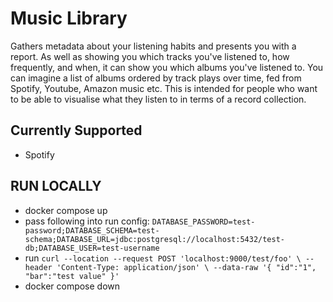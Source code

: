 # Music Library

Gathers metadata about your listening habits and presents you with a report. As well as showing you which tracks you've 
listened to, how frequently, and when, it can show you which albums you've listened to. You can imagine a list of albums 
ordered by track plays over time, fed from Spotify, Youtube, Amazon music etc.  This is intended for people who want to 
be able to visualise what they listen to in terms of a record collection.


## Currently Supported
* Spotify

## RUN LOCALLY
* docker compose up
* pass following into run config: ```DATABASE_PASSWORD=test-password;DATABASE_SCHEMA=test-schema;DATABASE_URL=jdbc:postgresql://localhost:5432/test-db;DATABASE_USER=test-username```
* run ```curl --location --request POST 'localhost:9000/test/foo' \
  --header 'Content-Type: application/json' \
  --data-raw '{
  "id":"1",
  "bar":"test value"
  }'```
* docker compose down
